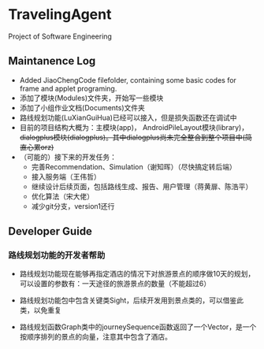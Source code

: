 # TravelingAgent
Project of Software Engineering

## Maintanence Log
* Added JiaoChengCode filefolder, containing some basic codes for frame and applet programing.
* 添加了模块(Modules)文件夹，开始写一些模块
* 添加了小组作业文档(Documents)文件夹
* 路线规划功能(LuXianGuiHua)已经可以接入，但是损失函数还在调试中
* 目前的项目结构大概为：主模块(app)， AndroidPileLayout模块(library)， ~~dialogplus模块(dialogplus)。其中dialogplus尚未完全整合到整个项目中(简直心累orz)~~
* （可能的）接下来的开发任务：
  * 完善Recommendation、Simulation（谢知晖）（尽快搞定转后端）
  * 接入服务端（王伟哲）
  * 继续设计后续页面，包括路线生成、报告、用户管理（蒋黄扉、陈浩平）
  * 优化算法（宋大佬）
  * 减少git分支，version1还行

## Developer Guide
### 路线规划功能的开发者帮助
* 路线规划功能现在能够再指定酒店的情况下对旅游景点的顺序做10天的规划，可以设置的参数有：一天途径的旅游景点的数量（不能超过6）

* 路线规划功能包中包含关键类Sight，后续开发用到景点类的，可以借鉴此类，以免重复

* 路线规划函数Graph类中的journeySequence函数返回了一个Vector<Sight>，是一个按顺序排列的景点的向量，注意其中包含了酒店。